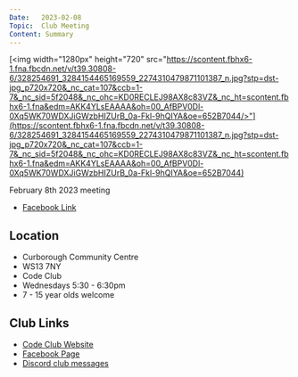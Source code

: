 ```yaml
---
Date:   2023-02-08
Topic:  Club Meeting
Content: Summary
---
```

[<img width="1280px" height="720" src="https://scontent.fbhx6-1.fna.fbcdn.net/v/t39.30808-6/328254691_3284154465169559_2274310479871101387_n.jpg?stp=dst-jpg_p720x720&_nc_cat=107&ccb=1-7&_nc_sid=5f2048&_nc_ohc=KD0RECLEJ98AX8c83VZ&_nc_ht=scontent.fbhx6-1.fna&edm=AKK4YLsEAAAA&oh=00_AfBPV0Dl-0Xq5WK70WDXJiGWzbHIZUrB_0a-Fkl-9hQIYA&oe=652B7044/>"](https://scontent.fbhx6-1.fna.fbcdn.net/v/t39.30808-6/328254691_3284154465169559_2274310479871101387_n.jpg?stp=dst-jpg_p720x720&_nc_cat=107&ccb=1-7&_nc_sid=5f2048&_nc_ohc=KD0RECLEJ98AX8c83VZ&_nc_ht=scontent.fbhx6-1.fna&edm=AKK4YLsEAAAA&oh=00_AfBPV0Dl-0Xq5WK70WDXJiGWzbHIZUrB_0a-Fkl-9hQIYA&oe=652B7044)

February 8th 2023 meeting

* [Facebook Link](https://www.facebook.com/720665616418529/posts/698970861921338)

## Location

* Curborough Community Centre
* WS13 7NY
* Code Club
* Wednesdays 5:30 - 6:30pm
* 7 - 15 year olds welcome

## Club Links

* [Code Club Website](https://lichfield-code-club.github.io/)
* [Facebook Page](https://www.facebook.com/LichfieldCoders)
* [Discord club messages](https://discord.gg/szz6xGK)
